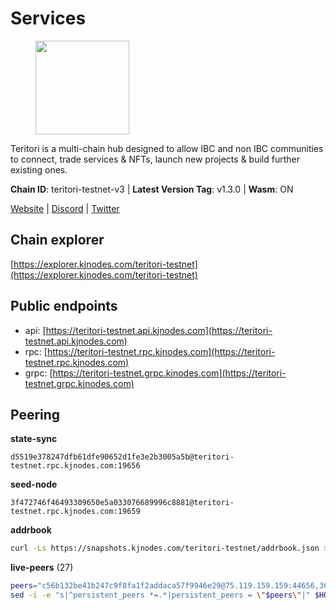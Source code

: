 # Services

<figure><img src="https://raw.githubusercontent.com/kj89/testnet_manuals/main/pingpub/logos/teritori.png" width="150" alt=""><figcaption></figcaption></figure>

Teritori is a multi-chain hub designed to allow IBC and non IBC communities  to connect, trade services & NFTs, launch new projects & build further existing ones.

**Chain ID**: teritori-testnet-v3 | **Latest Version Tag**: v1.3.0 | **Wasm**: ON

[Website](https://teritori.com) | [Discord](https://discord.gg/teritori) | [Twitter](https://twitter.com/TeritoriNetwork)




## Chain explorer
[https://explorer.kjnodes.com/teritori-testnet](https://explorer.kjnodes.com/teritori-testnet)

## Public endpoints

* api: [https://teritori-testnet.api.kjnodes.com](https://teritori-testnet.api.kjnodes.com)
* rpc: [https://teritori-testnet.rpc.kjnodes.com](https://teritori-testnet.rpc.kjnodes.com)
* grpc: [https://teritori-testnet.grpc.kjnodes.com](https://teritori-testnet.grpc.kjnodes.com)

## Peering

**state-sync**

```text
d5519e378247dfb61dfe90652d1fe3e2b3005a5b@teritori-testnet.rpc.kjnodes.com:19656
```

**seed-node**

```text
3f472746f46493309650e5a033076689996c8881@teritori-testnet.rpc.kjnodes.com:19659
```

**addrbook**
```bash
curl -Ls https://snapshots.kjnodes.com/teritori-testnet/addrbook.json > $HOME/.teritorid/config/addrbook.json
```

**live-peers** (27)
```bash
peers="c56b132be41b247c9f8fa1f2addaca57f9946e29@75.119.159.159:44656,3614bc766d73bebf6b73737b6690af60e7f0683e@65.108.206.118:46656,ec8faa221a99f5c6d8f647cd08f60f2ace0ed1e2@65.109.112.20:11044,4ebfdac0d496be2407c02202e5ad6f226a11b37a@65.21.134.202:26736,625b814af9f535b91a92727138838fde0174faff@65.108.124.172:27656,8ef4ef39a887861744717feacc350403387c4c56@65.109.38.54:21096,d5519e378247dfb61dfe90652d1fe3e2b3005a5b@65.109.68.190:19656,303666c503cd27161529692de701f5b2d3a2f043@65.109.23.114:15956,39a4dbd5a4199187bf4f6b30ac03156b3e3d7b29@65.21.139.170:20026,b6640a6b6062be34a0b5eedb0524c320f31959ef@65.108.234.26:28656,bf100c1b6b44a6e96ab5691f3023cec3c27747fd@144.126.142.78:46656,ec0c58dbfe67a12ea16951134e29a6566ac05add@185.217.125.98:26656,c89ecc57dc30addb7e9032684916725c25b2a6c5@162.55.103.44:26656,69012ce642095e15f588ddb154327633bb2ecb9c@65.109.39.223:26656,5ae1012f9b0f4672d8152de903d115dd2f1a3ee3@65.21.170.3:27656,3b539b6cff93fb3631d0a600a56ade3c6ca6bea3@51.79.28.170:26656,ac94097daec8a32d4ed3f074f26f214cedfbb541@85.173.112.154:26656,b33ebb4672f929dddde1365c9678a39abfd881fb@54.202.144.51:26656,e1b331c1f3cba509960c65d6c6bc9b49532bcbaa@65.109.85.170:27656,a97eb7a4f3d857f1ff82265d2905fc0762a6bfd4@135.125.5.31:54256,e78cee0e46927e483212e0313a35da6cc9151ed5@65.109.28.219:15956,e1c50c477202e2f37643d044a6cde3c913f42230@65.108.71.92:54256,6bc9f80a5123d62c23aadb7b5d68b740a794b0c6@207.180.194.156:36656,53f69cd52a4b633179b9e762cf8d51f6696a27f6@51.159.141.148:26656,15dd94f68c450da2c3b7c60b6364e3dce6f0cbf2@185.193.66.68:26641,31413c99357d0cfc48a46767ade171db2ea0205e@135.181.138.160:46656,07d196ccefcadc548c6cd06cfea425f1544b1495@213.239.217.52:41656"
sed -i -e "s|^persistent_peers *=.*|persistent_peers = \"$peers\"|" $HOME/.teritorid/config/config.toml
```
